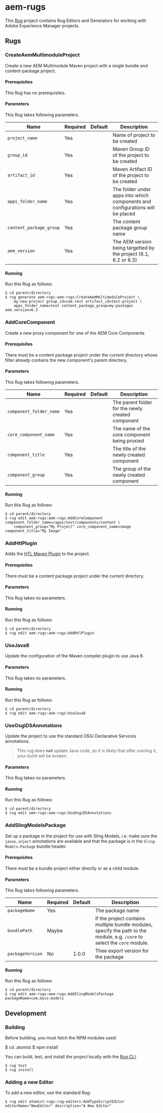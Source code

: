 # aem-rugs

[rug]: http://docs.atomist.com/

This [Rug][rug] project contains Rug Editors and Generators for working with Adobe Experience Manager projects.

## Rugs

### CreateAemMultimoduleProject

Create a new AEM Multimodule Maven project with a single bundle and content-package project.

#### Prerequisites

This Rug has no prerequisites.

#### Parameters

This Rug takes following parameters.

Name | Required | Default | Description
-----|----------|---------|------------
`project_name` | Yes | | Name of project to be created
`group_id` | Yes | | Maven Group ID of the project to be created
`artifact_id` | Yes | | Maven Artifact ID of the project to be created
`apps_folder_name` | Yes | | The folder under apps into which components and configurations will be placed
`content_package_group` | Yes | | The content package group name
`aem_version` | Yes | | The AEM version being targetted by the project (6.1, 6.2 or 6.3)

#### Running

Run this Rug as follows:

```
$ cd parent/directory
$ rug generate aem-rugs:aem-rugs:CreateAemMultimoduleProject \
    my-new-project group_id=com.test artifact_id=test-project \
    apps_folder_name=test content_package_group=my-packages aem_version=6.3
```

### AddCoreComponent

Create a new proxy component for one of the AEM Core Components

#### Prerequisites

There must be a content package project under the current directory whose
filter already contains the new component's parent directory. 

#### Parameters

This Rug takes following parameters.

Name | Required | Default | Description
-----|----------|---------|------------
`component_folder_name` | Yes | | The parent folder for the newly created component
`core_component_name` | Yes | | The name of the core component being proxied
`component_title` | Yes | | The title of the newly created component
`component_group` | Yes | | The group of the newly created component

#### Running

Run this Rug as follows:

    $ cd parent/directory
    $ rug edit aem-rugs:aem-rugs:AddCoreComponent component_folder_name=/apps/test/components/content \
        component_group="My Project" core_component_name=image component_title="My Image"


### AddHtlPlugin

Adds the [HTL Maven Plugin](http://sling.apache.org/components/htl-maven-plugin/) to the project.

#### Prerequisites

There must be a content package project under the current directory.

#### Parameters

This Rug takes no parameters.

#### Running

Run this Rug as follows:

    $ cd parent/directory
    $ rug edit aem-rugs:aem-rugs:AddHtlPlugin

### UseJava8

Update the configuration of the Maven compiler plugin to use Java 8.

#### Parameters

This Rug takes no parameters.

#### Running

Run this Rug as follows:

    $ cd parent/directory
    $ rug edit aem-rugs:aem-rugs:UseJava8


### UseOsgiDSAnnotations

Update the project to use the standard OSGi Declarative Services annotations.

> This rug does **not** update Java code, so it is likely that after running it, your build will be broken.

#### Parameters

This Rug takes no parameters.

#### Running

Run this Rug as follows:

    $ cd parent/directory
    $ rug edit aem-rugs:aem-rugs:UseOsgiDSAnnotations 

### AddSlingModelsPackage

Set up a package in the project for use with Sling Models, i.e. make sure the `javax.inject` annotations are
available and that the package is in the `Sling-Models-Package` bundle header.

#### Prerequisites

There must be a bundle project either directly or as a child module.

#### Parameters

This Rug takes following parameters.

Name | Required | Default | Description
-----|----------|---------|------------
`packageName` | Yes | | The package name
`bundlePath` | Maybe | | If the project contains multiple bundle modules, specify the path to the module, e.g. `/core` to select the `core` module.
`packageVersion` | No | 1.0.0 | Thee export version for the package

#### Running

Run this Rug as follows:

    $ cd parent/directory
    $ rug edit aem-rugs:aem-rugs:AddSlingModelsPackage packageName=com.myco.models

## Development

### Building

Before building, you must fetch the NPM modules used:

   $ cd .atomist
   $ npm install

You can build, test, and install the project locally with
the [Rug CLI][cli].

[cli]: https://github.com/atomist/rug-cli

    $ rug test
    $ rug install

### Adding a new Editor
 
To add a new editor, use the standard Rug:

    $ rug edit atomist-rugs:rug-editors:AddTypeScriptEditor editorName="NewEditor" description="A New Editor"
